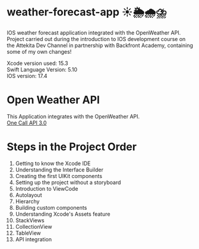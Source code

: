 # weather-forecast-app ☀️🌦️🌧️⛈️
IOS weather forecast application integrated with the OpenWeather API. Project carried out during the introduction to IOS development course on the Attekita Dev Channel in partnership with Backfront Academy, containing some of my own changes!

Xcode version used: 15.3 <br>
Swift Language Version: 5.10 <br>
IOS version: 17.4

# Open Weather API
This Application integrates with the OpenWeather API. <br>
<a href="https://openweathermap.org/api/one-call-3">One Call API 3.0</a> 

# Steps in the Project Order
<ol>
  <li>Getting to know the Xcode IDE</li>
  <li>Understanding the Interface Builder</li>
  <li>Creating the first UIKit components</li>
  <li>Setting up the project without a storyboard</li>
  <li>Introduction to ViewCode</li>
  <li>Autolayout</li>
  <li>Hierarchy</li>
  <li>Building custom components</li>
  <li>Understanding Xcode's Assets feature</li>
  <li>StackViews</li>
  <li>CollectionView</li>
  <li>TableView</li>
  <li>API integration</li>
</ol>

